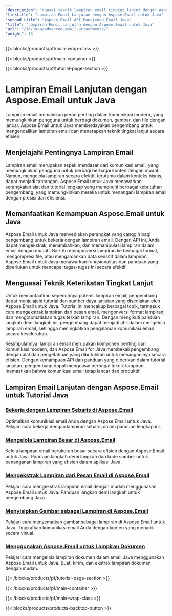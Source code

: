```yaml
---
"description": "Kuasai teknik lampiran email tingkat lanjut dengan Aspose.Email untuk Java. Jelajahi tutorial untuk menangani lampiran secara efisien."
"linktitle": "Lampiran Email Lanjutan dengan Aspose.Email untuk Java"
"second_title": "Aspose.Email API Manajemen Email Java"
"title": "Lampiran Email Lanjutan dengan Aspose.Email untuk Java"
"url": "/id/java/advanced-email-attachments/"
"weight": 13
---
```


{{< blocks/products/pf/main-wrap-class >}}

{{< blocks/products/pf/main-container >}}

{{< blocks/products/pf/tutorial-page-section >}}

# Lampiran Email Lanjutan dengan Aspose.Email untuk Java


Lampiran email memainkan peran penting dalam komunikasi modern, yang memungkinkan pengguna untuk berbagi dokumen, gambar, dan file dengan lancar. Aspose.Email untuk Java memberdayakan pengembang untuk mengendalikan lampiran email dan menerapkan teknik tingkat lanjut secara efisien.

## Menjelajahi Pentingnya Lampiran Email

Lampiran email merupakan aspek mendasar dari komunikasi email, yang memungkinkan pengguna untuk berbagi berbagai konten dengan mudah. Namun, mengelola lampiran secara efektif, terutama dalam konteks bisnis, dapat menjadi tantangan. Aspose.Email untuk Java menawarkan serangkaian alat dan tutorial lengkap yang memenuhi berbagai kebutuhan pengembang, yang memungkinkan mereka untuk menangani lampiran email dengan presisi dan efisiensi.

## Memanfaatkan Kemampuan Aspose.Email untuk Java

Aspose.Email untuk Java menyediakan perangkat yang canggih bagi pengembang untuk bekerja dengan lampiran email. Dengan API ini, Anda dapat mengekstrak, menambahkan, dan memanipulasi lampiran dalam email dengan mudah. Baik itu mengonversi lampiran ke berbagai format, mengompresi file, atau mengamankan data sensitif dalam lampiran, Aspose.Email untuk Java menawarkan fungsionalitas dan panduan yang diperlukan untuk mencapai tugas-tugas ini secara efektif.

## Menguasai Teknik Keterikatan Tingkat Lanjut

Untuk memanfaatkan sepenuhnya potensi lampiran email, pengembang dapat menjelajahi tutorial dan sumber daya lanjutan yang disediakan oleh Aspose.Email untuk Java. Tutorial ini mencakup berbagai topik, termasuk cara mengekstrak lampiran dari pesan email, mengonversi format lampiran, dan mengotomatiskan tugas terkait lampiran. Dengan mengikuti panduan langkah demi langkah ini, pengembang dapat menjadi ahli dalam mengelola lampiran email, sehingga meningkatkan pengalaman komunikasi email secara keseluruhan.

Kesimpulannya, lampiran email merupakan komponen penting dari komunikasi modern, dan Aspose.Email for Java membekali pengembang dengan alat dan pengetahuan yang dibutuhkan untuk menanganinya secara efisien. Dengan kemampuan API dan panduan yang diberikan dalam tutorial lanjutan, pengembang dapat menguasai berbagai teknik lampiran, memastikan bahwa komunikasi email tetap lancar dan produktif.

## Lampiran Email Lanjutan dengan Aspose.Email untuk Tutorial Java
### [Bekerja dengan Lampiran Sebaris di Aspose.Email](./working-with-inline-attachments/)
Optimalkan komunikasi email Anda dengan Aspose.Email untuk Java. Pelajari cara bekerja dengan lampiran sebaris dalam panduan lengkap ini.
### [Mengelola Lampiran Besar di Aspose.Email](./managing-large-attachments/)
Kelola lampiran email berukuran besar secara efisien dengan Aspose.Email untuk Java. Panduan langkah demi langkah dan kode sumber untuk penanganan lampiran yang efisien dalam aplikasi Java.
### [Mengekstrak Lampiran dari Pesan Email di Aspose.Email](./extracting-attachments-from-email-messages/)
Pelajari cara mengekstrak lampiran email dengan mudah menggunakan Aspose.Email untuk Java. Panduan langkah demi langkah untuk pengembang Java.
### [Menyisipkan Gambar sebagai Lampiran di Aspose.Email](./embedding-images-as-attachments/)
Pelajari cara menyematkan gambar sebagai lampiran di Aspose.Email untuk Java. Tingkatkan komunikasi email Anda dengan konten yang menarik secara visual.
### [Menggunakan Aspose.Email untuk Lampiran Dokumen](./using-aspose-email-for-document-attachments/)
Pelajari cara mengelola lampiran dokumen dalam email Java menggunakan Aspose.Email untuk Java. Buat, kirim, dan ekstrak lampiran dokumen dengan mudah.

{{< /blocks/products/pf/tutorial-page-section >}}

{{< /blocks/products/pf/main-container >}}

{{< /blocks/products/pf/main-wrap-class >}}

{{< blocks/products/products-backtop-button >}}